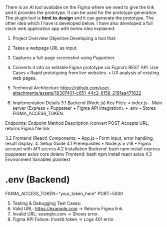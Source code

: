 There is an AI tool available on the Figma where we need to give the link and it provides the prototype. It can be used for the prototype generation. 
The plugin tool is **html.to.design** and it can generate the prototype. The other idea which I have is developed below.
I have also developed a full stack web application app with below idea explained:
1. Project Overview
Objective
Developing a tool that:
1.	Takes a webpage URL as input.
2.	Captures a full-page screenshot using Puppeteer.
3.	Converts it into an editable Figma prototype via Figma’s REST API.
Use Cases
•	Rapid prototyping from live websites.
•	UX analysis of existing web pages.
2. Technical Architecture
https://github.com/user-attachments/assets/19307401-c651-44c2-8158-2191aa471622

 
4. Implementation Details
3.1 Backend (Node.js)
Key Files:
•	index.js – Main server (Express + Puppeteer + Figma API integration).
•	.env – Stores FIGMA_ACCESS_TOKEN.



Endpoints:
Endpoint	Method	Description
/convert	POST	Accepts URL, returns Figma file link

3.2 Frontend (React)
Components:
•	App.js – Form input, error handling, result display.
4. Setup Guide
4.1 Prerequisites
•	Node.js ≥ v18
•	Figma account with API access 
4.2 Installation
Backend:
bash
npm install express puppeteer axios cors dotenv
Frontend:
bash
npm install react axios
4.3 Environment Variables
plaintext
# .env (Backend)
FIGMA_ACCESS_TOKEN="your_token_here"
PORT=5000


5. Testing & Debugging
Test Cases:
1.	Valid URL: https://example.com → Returns Figma link.
2.	Invalid URL: example.com → Shows error.
3.	Figma API Failure: Invalid token → Logs 401 error.

